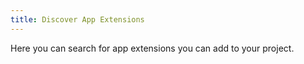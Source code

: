 ```yaml
---
title: Discover App Extensions
---
```


Here you can search for app extensions you can add to your project.

<app-extension-discover />